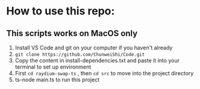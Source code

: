 # How to use this repo:
## This scripts works on MacOS only

1. Install VS Code and git on your computer if you haven't already
2. `git clone https://github.com/ChunweiShi/Code.git`
3. Copy the content in install-dependencies.txt and paste it into your terminal to set up environment
4. First `cd raydium-swap-ts` , then `cd src` to move into the project directory
5. ts-node main.ts to run this project
